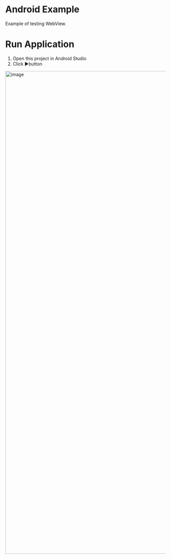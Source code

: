 # Android Example

Example of testing WebView.

# Run Application

1. Open this project in Android Studio
2. Click ▶️button
<img width="1510" alt="image" src="https://user-images.githubusercontent.com/53505355/179491443-db6f06ad-bba3-47f6-b372-e39252b252ec.png">
